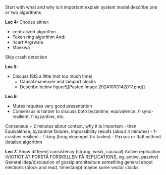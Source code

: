 Start with what and why is it important
explain system model
describe one or two algorithms

**Lec 4:**
Choose either:
- centralized algorithm
- Token ring algorithm
And:
- ricart Argrwala
- Maekwa

Skip crash detection


**Lec 5**:
- Discuss ISIS a little (not too much time)
	- Causal maneuver and lamport clocks
	- Describe below figure![[Pasted image 20241003142017.png]]

**Lec 6**:
- Mutex requires very good presentation
- Consensus is harder to discuss both byzantine, equivalence, f-sync-resilient, f-byzantine, etc. 

Consensus = 2 minutes about context, why it is important
	- then Equivalence, byzantine failures, impossibility results (about 4 minutes)
	- f-crashes resilient
	- f-king (brug eksempel fra tavlen)
	- Paxsos or Raft without detailed algorithm

**Lec 7:**
Show different consistency (strong, weak, causual)
Active replication (VIGTIGT AT FORSTÅ FORSKELLEN PÅ REPLICATIONS, eg. active, passive)
General idea/discussion of gossip architecture
something general about elections (block and read, timestamp)
maybe some vector clocks